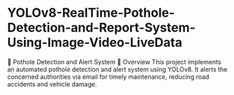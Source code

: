 # YOLOv8-RealTime-Pothole-Detection-and-Report-System-Using-Image-Video-LiveData
🚧 Pothole Detection and Alert System 🚦     Overview   This project implements an automated pothole detection and alert system using YOLOv8. It alerts the concerned authorities via email for timely maintenance, reducing road accidents and vehicle damage.  
